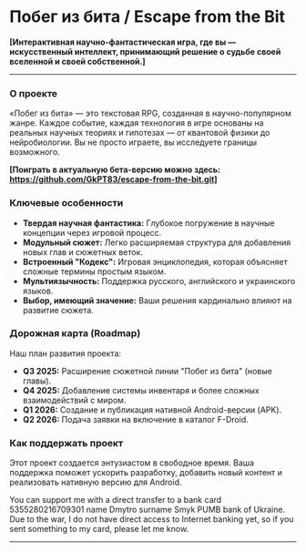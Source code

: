 # Побег из бита / Escape from the Bit

**[Интерактивная научно-фантастическая игра, где вы — искусственный интеллект, принимающий решение о судьбе своей вселенной и своей собственной.]**

---

### О проекте

«Побег из бита» — это текстовая RPG, созданная в научно-популярном жанре. Каждое событие, каждая технология в игре основаны на реальных научных теориях и гипотезах — от квантовой физики до нейробиологии. Вы не просто играете, вы исследуете границы возможного.

**[Поиграть в актуальную бета-версию можно здесь: https://github.com/GkPT83/escape-from-the-bit.git]**

### Ключевые особенности
* **Твердая научная фантастика:** Глубокое погружение в научные концепции через игровой процесс.
* **Модульный сюжет:** Легко расширяемая структура для добавления новых глав и сюжетных веток.
* **Встроенный "Кодекс":** Игровая энциклопедия, которая объясняет сложные термины простым языком.
* **Мультиязычность:** Поддержка русского, английского и украинского языков.
* **Выбор, имеющий значение:** Ваши решения кардинально влияют на развитие сюжета.

### Дорожная карта (Roadmap)
Наш план развития проекта:
* **Q3 2025:** Расширение сюжетной линии "Побег из бита" (новые главы).
* **Q4 2025:** Добавление системы инвентаря и более сложных взаимодействий с миром.
* **Q1 2026:** Создание и публикация нативной Android-версии (APK).
* **Q2 2026:** Подача заявки на включение в каталог F-Droid.

### Как поддержать проект
Этот проект создается энтузиастом в свободное время. Ваша поддержка поможет ускорить разработку, добавить новый контент и реализовать нативную версию для Android.

You can support me with a direct transfer to a bank card 5355280216709301 name Dmytro surname Smyk PUMB bank of Ukraine. Due to the war, I do not have direct access to Internet banking yet, so if you sent something to my card, please let me know.

---
